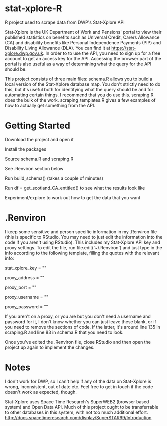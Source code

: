 # stat-xplore-R
R project used to scrape data from DWP's Stat-Xplore API

Stat-Xplore is the UK Department of Work and Pensions' portal to view their published statistics on benefits such as Universal Credit, Carers Allowance (CA) and disability benefits like Personal Independence Payments (PIP) and Disability Living Allowance (DLA). You can find it at https://stat-xplore.dwp.gov.uk. In order to to use the API, you need to sign up for a free account to get an access key for the API. Accessing the browser part of the portal is also useful as a way of determining what the query for the API should be.

This project consists of three main files:
schema.R allows you to build a local version of the Stat-Xplore database map. You don't strictly need to do this, but it's useful both for identifying what the query should be and for automating certain things. I recommend that you do use this.
scraping.R does the bulk of the work.
scraping_templates.R gives a few examples of how to actually get something from the API.

# Getting Started
Download the project and open it
  
Install the packages
  
Source schema.R and scraping.R
  
See .Renviron section below
  
Run build_schema() (takes a couple of minutes)
  
Run df = get_scotland_CA_entitled() to see what the results look like
  
Experiment/explore to work out how to get the data that you want

# .Renviron
I keep some sensitive and person specific information in my .Renviron file (this is specific to RStudio. You may need to just edit the information into the code if you aren't using RStudio). This includes my Stat-Xplore API key and proxy settings. To edit the file, run file.edit('~/.Renviron') and just type in the info according to the following template, filling the quotes with the relevant info:

stat_xplore_key = ""

proxy_address = ""

proxy_port = ""

proxy_username = ""

proxy_password = ""

If you aren't on a proxy, or you are but you don't need a username and password for it, I don't know whether you can just leave these blank, or if you need to remove the sections of code. If the latter, it's around line 135 in scraping.R and line 83 in schema.R that you need to look.

Once you've edited the .Renviron file, close RStudio and then open the project up again to implement the changes.

# Notes
I don't work for DWP, so I can't help if any of the data on Stat-Xplore is wrong, inconsistent, out of date etc. Feel free to get in touch if the code doesn't work as expected, though.

Stat-Xplore uses Space Time Research's SuperWEB2 (browser based system) and Open Data API. Much of this project ought to be transferrable to other databases in this system, with not too much additional effort. http://docs.spacetimeresearch.com/display/SuperSTAR99/Introduction
